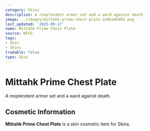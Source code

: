 ```yaml
---
category: Skins
description: A resplendent armor set and a ward against death.
image: ../images/mittahk-prime-chest-plate-2e8bad5402.png
last_updated: '2025-09-17'
name: Mittahk Prime Chest Plate
source: WFCD
tags:
- Skin
- Skins
tradable: false
type: Skin
---
```


# Mittahk Prime Chest Plate

A resplendent armor set and a ward against death.

## Cosmetic Information

**Mittahk Prime Chest Plate** is a skin cosmetic item for Skins.

